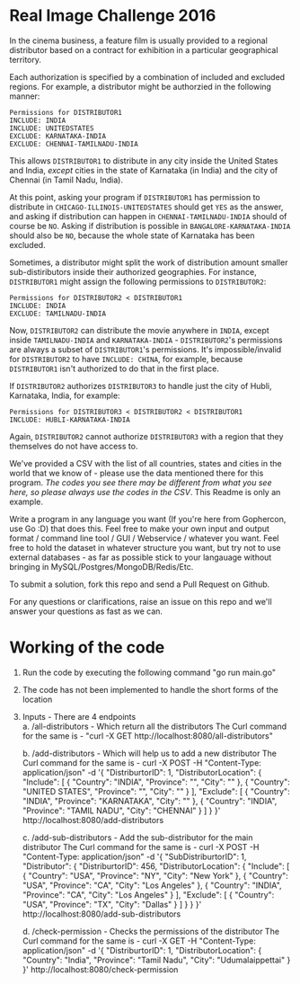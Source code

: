 # Real Image Challenge 2016

In the cinema business, a feature film is usually provided to a regional distributor based on a contract for exhibition in a particular geographical territory.

Each authorization is specified by a combination of included and excluded regions. For example, a distributor might be authorzied in the following manner:
```
Permissions for DISTRIBUTOR1
INCLUDE: INDIA
INCLUDE: UNITEDSTATES
EXCLUDE: KARNATAKA-INDIA
EXCLUDE: CHENNAI-TAMILNADU-INDIA
```
This allows `DISTRIBUTOR1` to distribute in any city inside the United States and India, *except* cities in the state of Karnataka (in India) and the city of Chennai (in Tamil Nadu, India).

At this point, asking your program if `DISTRIBUTOR1` has permission to distribute in `CHICAGO-ILLINOIS-UNITEDSTATES` should get `YES` as the answer, and asking if distribution can happen in `CHENNAI-TAMILNADU-INDIA` should of course be `NO`. Asking if distribution is possible in `BANGALORE-KARNATAKA-INDIA` should also be `NO`, because the whole state of Karnataka has been excluded.

Sometimes, a distributor might split the work of distribution amount smaller sub-distiributors inside their authorized geographies. For instance, `DISTRIBUTOR1` might assign the following permissions to `DISTRIBUTOR2`:

```
Permissions for DISTRIBUTOR2 < DISTRIBUTOR1
INCLUDE: INDIA
EXCLUDE: TAMILNADU-INDIA
```
Now, `DISTRIBUTOR2` can distribute the movie anywhere in `INDIA`, except inside `TAMILNADU-INDIA` and `KARNATAKA-INDIA` - `DISTRIBUTOR2`'s permissions are always a subset of `DISTRIBUTOR1`'s permissions. It's impossible/invalid for `DISTRIBUTOR2` to have `INCLUDE: CHINA`, for example, because `DISTRIBUTOR1` isn't authorized to do that in the first place. 

If `DISTRIBUTOR2` authorizes `DISTRIBUTOR3` to handle just the city of Hubli, Karnataka, India, for example:
```
Permissions for DISTRIBUTOR3 < DISTRIBUTOR2 < DISTRIBUTOR1
INCLUDE: HUBLI-KARNATAKA-INDIA
```
Again, `DISTRIBUTOR2` cannot authorize `DISTRIBUTOR3` with a region that they themselves do not have access to. 

We've provided a CSV with the list of all countries, states and cities in the world that we know of - please use the data mentioned there for this program. *The codes you see there may be different from what you see here, so please always use the codes in the CSV*. This Readme is only an example. 

Write a program in any language you want (If you're here from Gophercon, use Go :D) that does this. Feel free to make your own input and output format / command line tool / GUI / Webservice / whatever you want. Feel free to hold the dataset in whatever structure you want, but try not to use external databases - as far as possible stick to your langauage without bringing in MySQL/Postgres/MongoDB/Redis/Etc.

To submit a solution, fork this repo and send a Pull Request on Github. 

For any questions or clarifications, raise an issue on this repo and we'll answer your questions as fast as we can.


# Working of the code 
1. Run the code by executing the following command "go run main.go"
2. The code has not been implemented to handle the short forms of the location
3. Inputs - There are 4 endpoints    
    a. /all-distributors - Which return all the distributors
    The Curl command for the same is - "curl -X GET http://localhost:8080/all-distributors"

    b. /add-distributors - Which will help us to add a new distributor
    The Curl command for the same is -
            curl -X POST -H "Content-Type: application/json" -d '{
                "DistriburtorID": 1,
                "DistributorLocation": {
                   "Include": [
                     {
                       "Country": "INDIA",
                       "Province": "",
                       "City": ""
                     },
                     {
                       "Country": "UNITED STATES",
                       "Province": "",
                       "City": ""
                     }
                   ],
                   "Exclude": [
                     {
                       "Country": "INDIA",
                       "Province": "KARNATAKA",
                       "City": ""
                     },
                     {
                       "Country": "INDIA",
                       "Province": "TAMIL NADU",
                       "City": "CHENNAI"
                     }
                   ]
                 }
               }' http://localhost:8080/add-distributors


    c. /add-sub-distributors - Add the sub-distributor for the main distributor
       The Curl command for the same is -
            curl -X POST -H "Content-Type: application/json" -d '{
            "SubDistriburtorID": 1,
            "Distributor": {
              "DistriburtorID": 456,
              "DistributorLocation": {
                "Include": [
                  {
                    "Country": "USA",
                    "Province": "NY",
                    "City": "New York"
                  },
                  {
                    "Country": "USA",
                    "Province": "CA",
                    "City": "Los Angeles"
                  },
          			{
                    "Country": "INDIA",
                    "Province": "CA",
                    "City": "Los Angeles"
                  }
                ],
                "Exclude": [
                  {
                    "Country": "USA",
                    "Province": "TX",
                    "City": "Dallas"
                  }
                ]
              }
            }
          }' http://localhost:8080/add-sub-distributors
    
    d. /check-permission - Checks the permissions of the distributor
        The Curl command for the same is -
        curl -X GET -H "Content-Type: application/json" -d '{
          "DistriburtorID": 1,
          "DistributorLocation": {
            "Country": "India",
            "Province": "Tamil Nadu",
            "City": "Udumalaippettai"
          }
        }' http://localhost:8080/check-permission